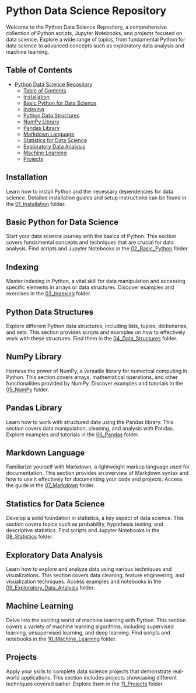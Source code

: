 # Python Data Science Repository

Welcome to the Python Data Science Repository, a comprehensive collection of Python scripts, Jupyter Notebooks, and projects focused on data science. Explore a wide range of topics, from fundamental Python for data science to advanced concepts such as exploratory data analysis and machine learning.

## Table of Contents

- [Python Data Science Repository](#python-data-science-repository)
  - [Table of Contents](#table-of-contents)
  - [Installation](#installation)
  - [Basic Python for Data Science](#basic-python-for-data-science)
  - [Indexing](#indexing)
  - [Python Data Structures](#python-data-structures)
  - [NumPy Library](#numpy-library)
  - [Pandas Library](#pandas-library)
  - [Markdown Language](#markdown-language)
  - [Statistics for Data Science](#statistics-for-data-science)
  - [Exploratory Data Analysis](#exploratory-data-analysis)
  - [Machine Learning](#machine-learning)
  - [Projects](#projects)

## Installation

Learn how to install Python and the necessary dependencies for data science. Detailed installation guides and setup instructions can be found in the [01_Installation](./01_Installation) folder.

## Basic Python for Data Science

Start your data science journey with the basics of Python. This section covers fundamental concepts and techniques that are crucial for data analysis. Find scripts and Jupyter Notebooks in the [02_Basic_Python](./02_Basic_Python) folder.

## Indexing

Master indexing in Python, a vital skill for data manipulation and accessing specific elements in arrays or data structures. Discover examples and exercises in the [03_Indexing](./03_Indexing) folder.

## Python Data Structures

Explore different Python data structures, including lists, tuples, dictionaries, and sets. This section provides scripts and examples on how to effectively work with these structures. Find them in the [04_Data_Structures](./04_Data_Structures) folder.

## NumPy Library

Harness the power of NumPy, a versatile library for numerical computing in Python. This section covers arrays, mathematical operations, and other functionalities provided by NumPy. Discover examples and tutorials in the [05_NumPy](./05_NumPy) folder.

## Pandas Library

Learn how to work with structured data using the Pandas library. This section covers data manipulation, cleaning, and analysis with Pandas. Explore examples and tutorials in the [06_Pandas](./06_Pandas) folder.

## Markdown Language

Familiarize yourself with Markdown, a lightweight markup language used for documentation. This section provides an overview of Markdown syntax and how to use it effectively for documenting your code and projects. Access the guide in the [07_Markdown](./07_Markdown) folder.

## Statistics for Data Science

Develop a solid foundation in statistics, a key aspect of data science. This section covers topics such as probability, hypothesis testing, and descriptive statistics. Find scripts and Jupyter Notebooks in the [08_Statistics](./08_Statistics) folder.

## Exploratory Data Analysis

Learn how to explore and analyze data using various techniques and visualizations. This section covers data cleaning, feature engineering, and visualization techniques. Access examples and notebooks in the [09_Exploratory_Data_Analysis](./09_Exploratory_Data_Analysis) folder.

## Machine Learning

Delve into the exciting world of machine learning with Python. This section covers a variety of machine learning algorithms, including supervised learning, unsupervised learning, and deep learning. Find scripts and notebooks in the [10_Machine_Learning](./10_Machine_Learning) folder.

## Projects

Apply your skills to complete data science projects that demonstrate real-world applications. This section includes projects showcasing different techniques covered earlier. Explore them in the [11_Projects](./11_Projects) folder.
